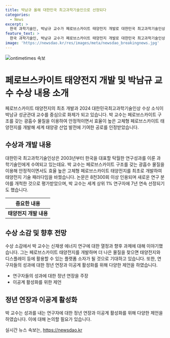 ```yaml
---
title: 박남규 올해 대한민국 최고과학기술인으로 선정되다
categories:
  - News
excerpt: >
  한국 과학기술인, 박남규 교수가 페로브스카이트 태양전지 개발로 대한민국 최고과학기술인상을 수상했다. 과학기술정보통신부와 한국과학기술단체총연합회는 박 교수의 공로를 인정하며 선정했다. 박 교수는 안정적이면서 효율이 높은 고체형 페로브스카이트 태양전지를 개발하며 기술 패러다임을 바꿨다. 이를 바탕으로 세계 태양광 산업 발전에 기여했으며, 더 높은 효율을 위한 연구를 앞으로도 이어갈 것이라 밝혔다. 또한, 박 교수는 연구자들의 성과에 따른 정년 폐지와 이공계 활성화를 위한 정책이 필요하다고 강조했다.
feature_text: >
  한국 과학기술인, 박남규 교수가 페로브스카이트 태양전지 개발로 대한민국 최고과학기술인상을 수상했다. 과학기술정보통신부와 한국과학기술단체총연합회는 박 교수의 공로를 인정하며 선정했다. 박 교수는 안정적이면서 효율이 높은 고체형 페로브스카이트 태양전지를 개발하며 기술 패러다임을 바꿨다. 이를 바탕으로 세계 태양광 산업 발전에 기여했으며, 더 높은 효율을 위한 연구를 앞으로도 이어갈 것이라 밝혔다. 또한, 박 교수는 연구자들의 성과에 따른 정년 폐지와 이공계 활성화를 위한 정책이 필요하다고 강조했다.
image: 'https://newsdao.kr/res/images/meta/newsdao_breakingnews.jpg'
---
```


<p><img src="https://newsdao.kr/res/images/meta/newsdao_breakingnews.jpg" alt="ontimetimes 속보" /></p>

<h1>페로브스카이트 태양전지 개발 및 박남규 교수 수상 내용 소개</h1>

<p data-ke-size="size16">페로브스카이트 태양전지의 최초 개발과 2024 대한민국최고과학기술인상 수상 소식이 박남규 성균관대 교수를 중심으로 화제가 되고 있습니다. 박 교수는 페로브스카이트 구조를 갖는 광흡수 물질을 이용하여 안정적이면서 효율이 높은 고체형 페로브스카이트 태양전지를 개발해 세계 태양광 산업 발전에 기여한 공로를 인정받았습니다.</p>

<h2 data-ke-size="size26">수상과 개발 내용</h2>

<p data-ke-size="size16">대한민국 최고과학기술인상은 2003년부터 한국을 대표할 탁월한 연구성과를 이룬 과학기술인에게 수여되고 있는데요. 박 교수는 페로브스카이트 구조를 갖는 광흡수 물질을 이용해 안정적이면서도 효율 높은 고체형 페로브스카이트 태양전지를 최초로 개발하여 태양전지 기술 패러다임을 바꿨습니다. 논문은 8천300회 이상 인용되며 새로운 연구 분야를 개척한 것으로 평가받았으며, 박 교수는 세계 상위 1% 연구자에 7년 연속 선정되기도 했습니다.</p>

<table>
    <thead>
        <tr>
            <th>중요한 내용</th>
        </tr>
    </thead>
    <tbody>
        <tr>
            <td style="text-align: center; height: 17px;"><b>태양전지 개발 내용</b></td>
        </tr>
    </tbody>
</table>

<h2 data-ke-size="size26">수상 소감 및 향후 전망</h2>

<p data-ke-size="size16">수상 소감에서 박 교수는 신재생 에너지 연구에 대한 열정과 향후 과제에 대해 이야기했습니다. 그는 페로브스카이트 태양전지를 개발하며 더 나은 물질을 찾으면 태양전지와 디스플레이 등에 활용할 수 있는 플랫폼 소자가 될 것으로 기대하고 있습니다. 또한, 연구자들의 성과에 대한 정년 연장과 이공계 활성화를 위해 다양한 제언을 하였습니다.</p>

<ul>
    <li>연구자들의 성과에 대한 정년 연장을 주장</li>
    <li>이공계 활성화를 위한 제언</li>
</ul>

<h2 data-ke-size="size26">정년 연장과 이공계 활성화</h2>

<p data-ke-size="size16">박 교수는 성과를 내는 연구자에 대한 정년 연장과 이공계 활성화를 위해 다양한 제언을 하였습니다. 이에 대해 논의할 필요가 있습니다.</p>
실시간 뉴스 속보는, <a href="https://newsdao.kr" rel="dofollow">https://newsdao.kr</a>


